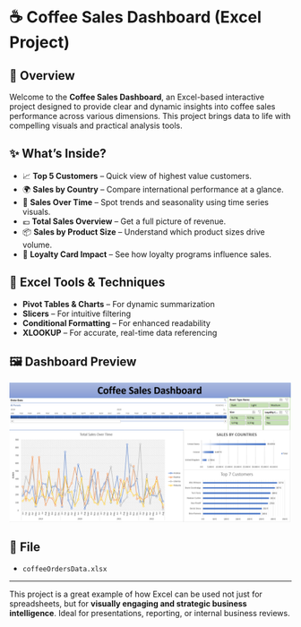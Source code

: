 # ☕ Coffee Sales Dashboard (Excel Project)

## 📌 Overview

Welcome to the **Coffee Sales Dashboard**, an Excel-based interactive project designed to provide clear and dynamic insights into coffee sales performance across various dimensions. This project brings data to life with compelling visuals and practical analysis tools.

## ✨ What’s Inside?

- 📈 **Top 5 Customers** – Quick view of highest value customers.
- 🌍 **Sales by Country** – Compare international performance at a glance.
- 📅 **Sales Over Time** – Spot trends and seasonality using time series visuals.
- 💶 **Total Sales Overview** – Get a full picture of revenue.
- 📦 **Sales by Product Size** – Understand which product sizes drive volume.
- 🧾 **Loyalty Card Impact** – See how loyalty programs influence sales.

## 🧰 Excel Tools & Techniques

- **Pivot Tables & Charts** – For dynamic summarization  
- **Slicers** – For intuitive filtering  
- **Conditional Formatting** – For enhanced readability  
- **XLOOKUP** – For accurate, real-time data referencing

## 🖼️ Dashboard Preview

![Coffee Sales Dashboard](coffee_dashboard_preview.png)

## 📁 File

- `coffeeOrdersData.xlsx`

---

This project is a great example of how Excel can be used not just for spreadsheets, but for **visually engaging and strategic business intelligence**. Ideal for presentations, reporting, or internal business reviews.
